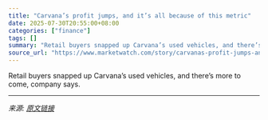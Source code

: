 ```yaml
---
title: "Carvana’s profit jumps, and it’s all because of this metric"
date: 2025-07-30T20:55:00+08:00
categories: ["finance"]
tags: []
summary: "Retail buyers snapped up Carvana’s used vehicles, and there’s more to come, company says."
source_url: "https://www.marketwatch.com/story/carvanas-profit-jumps-and-its-all-because-of-this-metric-d32684c1?mod=mw_rss_topstories"
---
```


Retail buyers snapped up Carvana’s used vehicles, and there’s more to come, company says.

---

*来源: [原文链接](https://www.marketwatch.com/story/carvanas-profit-jumps-and-its-all-because-of-this-metric-d32684c1?mod=mw_rss_topstories)*
